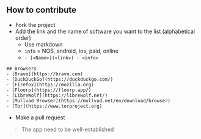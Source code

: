 ## How to contribute
- Fork the project
- Add the link and the name of software you want to the list (alphabetical order)
  - Use markdown
  - `info` = NOS, android, ios, paid, online
  - `- [<Name>](<link>) - <info>`
```
## Browsers
- [Brave](https://brave.com)
- [DuckDuckGo](https://duckduckgo.com/)
- [Firefox](https://mozilla.org)
- [Floorp](https://floorp.app/)
- [LibreWolf](https://librewolf.net/)
- [Mullvad Browser](https://mullvad.net/en/download/browser)
- [Tor](https://www.torproject.org)
```
- Make a pull request

> The app need to be well-established 
